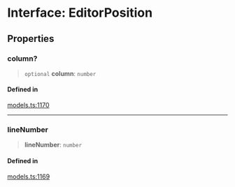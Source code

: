 # Interface: EditorPosition

## Properties

### column?

> `optional` **column**: `number`

#### Defined in

[models.ts:1170](https://github.com/live-codes/livecodes/blob/1f84d1b27bc55a00aefc468ad1efbe0b8a17528c/src/sdk/models.ts#L1170)

***

### lineNumber

> **lineNumber**: `number`

#### Defined in

[models.ts:1169](https://github.com/live-codes/livecodes/blob/1f84d1b27bc55a00aefc468ad1efbe0b8a17528c/src/sdk/models.ts#L1169)